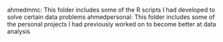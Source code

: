 ahmedmmc: This folder includes some of the R scripts I had developed to solve certain data problems
ahmedpersonal: This folder includes some of the personal projects I had previously worked on to become better at data analysis

